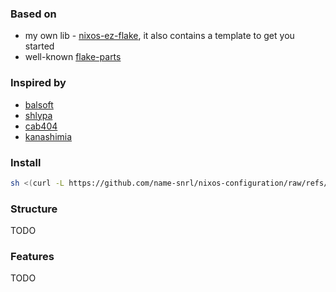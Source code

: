 ### Based on

- my own lib - [nixos-ez-flake](https://github.com/name-snrl/nixos-ez-flake), it
  also contains a template to get you started
- well-known [flake-parts](https://github.com/hercules-ci/flake-parts)

### Inspired by

- [balsoft](https://github.com/balsoft/nixos-config)
- [shlypa](https://github.com/ilya-fedin/nixos-configuration)
- [cab404](https://github.com/cab404/home)
- [kanashimia](https://github.com/kanashimia/nixos-config)

### Install

```sh
sh <(curl -L https://github.com/name-snrl/nixos-configuration/raw/refs/heads/master/install) <configuration-name>
```

### Structure

TODO

### Features

TODO
